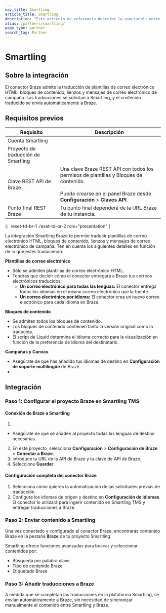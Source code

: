 ```yaml
---
nav_title: Smartling
article_title: Smartling
description: "Este artículo de referencia describe la asociación entre Braze y Smartling, un software basado en la nube para la localización. El conector Braze admite la traducción de plantillas de correo electrónico HTML, bloques de contenido, lienzos y mensajes de correo electrónico de campaña."
alias: /partners/smartling/
page_type: partner
search_tag: Partner
---
```


# Smartling

> 



## Sobre la integración

El conector Braze admite la traducción de plantillas de correo electrónico HTML, bloques de contenido, lienzos y mensajes de correo electrónico de campaña. Las traducciones se solicitan a Smartling, y el contenido traducido se envía automáticamente a Braze.

## Requisitos previos

| Requisito | Descripción |
| ----------- | ----------- |
| Cuenta Smartling |  |
| Proyecto de traducción de Smartling |  |
| Clave REST API de Braze | Una clave Braze REST API con todos los permisos de plantillas y Bloques de contenido. <br><br> Puede crearse en el panel Braze desde **Configuración** > **Claves API**. |
| Punto final REST Braze |  Tu punto final dependerá de la URL Braze de tu instancia. |
{: .reset-td-br-1 .reset-td-br-2 role="presentation" }

La integración Smartling Braze te permite traducir plantillas de correo electrónico HTML, bloques de contenido, lienzos y mensajes de correo electrónico de campaña. Ten en cuenta los siguientes detalles en función de lo que estés traduciendo:

**Plantillas de correo electrónico**
* Sólo se admiten plantillas de correo electrónico HTML.
* Tendrás que decidir cómo el conector entregará a Braze tus correos electrónicos traducidos:
  * **Un correo electrónico para todas las lenguas:** El conector entrega todos los idiomas en el mismo correo electrónico que la fuente.
  * **Un correo electrónico por idioma:** El conector crea un nuevo correo electrónico para cada idioma en Braze.

**Bloques de contenido**
* Se admiten todos los bloques de contenido.
* Los bloques de contenido contienen tanto la versión original como la traducida.
* El script de Liquid determina el idioma correcto para la visualización en función de la preferencia de idioma del destinatario.

**Campañas y Canvas**
* Asegúrate de que has añadido tus idiomas de destino en **Configuración de soporte multilingüe** de Braze.
* 

## Integración

### Paso 1: Configurar el proyecto Braze en Smartling TMS

#### Conexión de Braze a Smartling

1. 
  - Asegúrate de que se añaden al proyecto todas las lenguas de destino necesarias.
2. En este proyecto, selecciona **Configuración** > **Configuración de Braze** > **Conectar a Braze**.
3. Introduce tu URL de la API de Braze y tu clave de API de Braze.
4. Seleccione **Guardar**.

#### Configuración completa del conector Braze



1. Selecciona cómo quieres la automatización de las solicitudes previas de traducción.
2. Configure los idiomas de origen y destino en **Configuración de idiomas**. El conector lo utilizará para ingerir contenido en Smartling TMS y entregar traducciones a Braze.



### Paso 2: Enviar contenido a Smartling

Una vez conectado y configurado el conector Braze, encontrarás contenido Braze en la pestaña **Braze** de tu proyecto Smartling. 

Smartling ofrece funciones avanzadas para buscar y seleccionar contenidos por:

* Búsqueda por palabra clave
* Tipo de contenido Braze
* Etiquetado Braze



### Paso 3: Añadir traducciones a Braze

A medida que se completan las traducciones en la plataforma Smartling, se envían automáticamente a Braze, sin necesidad de sincronizar manualmente el contenido entre Smartling y Braze.


